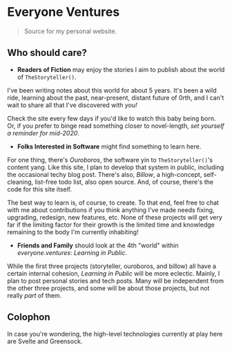# Everyone Ventures

> Source for my personal website.

## Who should care?

- **Readers of Fiction** may enjoy the stories I aim to publish about the world of `TheStoryteller()`.

I've been writing notes about this world for about 5 years. It's been a wild ride, learning about the past, near-present, distant future of 0rth, and I can't wait to share all that I've discovered with _you!_

Check the site every few days if you'd like to watch this baby being born. Or, if you prefer to binge read something closer to novel-length, _set yourself a reminder for mid-2020_.

- **Folks Interested in Software** might find something to learn here.

For one thing, there's _Ouroboros_, the software yin to `TheStoryteller()`'s content yang. Like this site, I plan to develop that system in public, including the occasional techy blog post. There's also, _Billow_, a high-concept, self-cleaning, list-free todo list, also open source. And, of course, there's the code for this site itself.

The best way to learn is, of course, to create. To that end, feel free to chat with me about contributions if you think anything I've made needs fixing, upgrading, redesign, new features, etc. None of these projects will get very far if the limiting factor for their growth is the limited time and knowledge remaining to the body I'm currently inhabiting!

- **Friends and Family** should look at the 4th "world" within _everyone.ventures_: _Learning in Public_.

While the first three projects (storyteller, ouroboros, and billow) all have a certain internal cohesion, _Learning in Public_ will be more eclectic. Mainly, I plan to post personal stories and tech posts. Many will be independent from the other three projects, and some will be about those projects, but not really _part_ of them.

## Colophon

In case you're wondering, the high-level technologies currently at play here are Svelte and Greensock.
